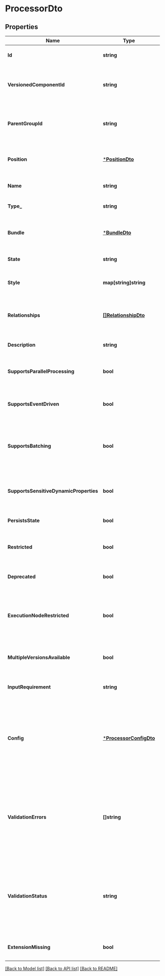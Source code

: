 # ProcessorDto

## Properties
Name | Type | Description | Notes
------------ | ------------- | ------------- | -------------
**Id** | **string** | The id of the component. | [optional] [default to null]
**VersionedComponentId** | **string** | The ID of the corresponding component that is under version control | [optional] [default to null]
**ParentGroupId** | **string** | The id of parent process group of this component if applicable. | [optional] [default to null]
**Position** | [***PositionDto**](PositionDTO.md) | The position of this component in the UI if applicable. | [optional] [default to null]
**Name** | **string** | The name of the processor. | [optional] [default to null]
**Type_** | **string** | The type of the processor. | [optional] [default to null]
**Bundle** | [***BundleDto**](BundleDTO.md) | The details of the artifact that bundled this processor type. | [optional] [default to null]
**State** | **string** | The state of the processor | [optional] [default to null]
**Style** | **map[string]string** | Styles for the processor (background-color : #eee). | [optional] [default to null]
**Relationships** | [**[]RelationshipDto**](RelationshipDTO.md) | The available relationships that the processor currently supports. | [optional] [default to null]
**Description** | **string** | The description of the processor. | [optional] [default to null]
**SupportsParallelProcessing** | **bool** | Whether the processor supports parallel processing. | [optional] [default to null]
**SupportsEventDriven** | **bool** | Whether the processor supports event driven scheduling. | [optional] [default to null]
**SupportsBatching** | **bool** | Whether the processor supports batching. This makes the run duration settings available. | [optional] [default to null]
**SupportsSensitiveDynamicProperties** | **bool** | Whether the processor supports sensitive dynamic properties. | [optional] [default to null]
**PersistsState** | **bool** | Whether the processor persists state. | [optional] [default to null]
**Restricted** | **bool** | Whether the processor requires elevated privileges. | [optional] [default to null]
**Deprecated** | **bool** | Whether the processor has been deprecated. | [optional] [default to null]
**ExecutionNodeRestricted** | **bool** | Indicates if the execution node of a processor is restricted to run only on the primary node | [optional] [default to null]
**MultipleVersionsAvailable** | **bool** | Whether the processor has multiple versions available. | [optional] [default to null]
**InputRequirement** | **string** | The input requirement for this processor. | [optional] [default to null]
**Config** | [***ProcessorConfigDto**](ProcessorConfigDTO.md) | The configuration details for the processor. These details will be included in a response if the verbose flag is included in a request. | [optional] [default to null]
**ValidationErrors** | **[]string** | The validation errors for the processor. These validation errors represent the problems with the processor that must be resolved before it can be started. | [optional] [default to null]
**ValidationStatus** | **string** | Indicates whether the Processor is valid, invalid, or still in the process of validating (i.e., it is unknown whether or not the Processor is valid) | [optional] [default to null]
**ExtensionMissing** | **bool** | Whether the underlying extension is missing. | [optional] [default to null]

[[Back to Model list]](../README.md#documentation-for-models) [[Back to API list]](../README.md#documentation-for-api-endpoints) [[Back to README]](../README.md)



